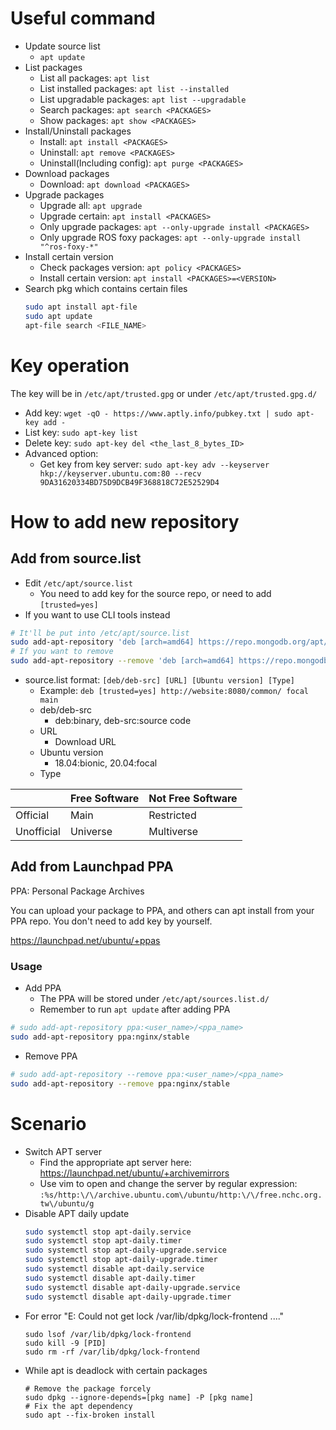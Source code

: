 # Useful command

* Update source list
  - `apt update`
* List packages
  - List all packages: `apt list`
  - List installed packages: `apt list --installed`
  - List upgradable packages: `apt list --upgradable`
  - Search packages: `apt search <PACKAGES>`
  - Show packages: `apt show <PACKAGES>`
* Install/Uninstall packages
  - Install: `apt install <PACKAGES>`
  - Uninstall: `apt remove <PACKAGES>`
  - Uninstall(Including config): `apt purge <PACKAGES>`
* Download packages
  - Download: `apt download <PACKAGES>`
* Upgrade packages
  - Upgrade all: `apt upgrade`
  - Upgrade certain: `apt install <PACKAGES>`
  - Only upgrade packages: `apt --only-upgrade install <PACKAGES>`
  - Only upgrade ROS foxy packages: `apt --only-upgrade install "^ros-foxy-*"`
* Install certain version
  - Check packages version: `apt policy <PACKAGES>`
  - Install certain version: `apt install <PACKAGES>=<VERSION>`
* Search pkg which contains certain files
  ```bash
  sudo apt install apt-file
  sudo apt update
  apt-file search <FILE_NAME>
  ```

# Key operation

The key will be in `/etc/apt/trusted.gpg` or under `/etc/apt/trusted.gpg.d/`

* Add key: `wget -qO - https://www.aptly.info/pubkey.txt | sudo apt-key add -`
* List key: `sudo apt-key list`
* Delete key: `sudo apt-key del <the_last_8_bytes_ID>`
* Advanced option:
  - Get key from key server: `sudo apt-key adv --keyserver hkp://keyserver.ubuntu.com:80 --recv 9DA31620334BD75D9DCB49F368818C72E52529D4`

# How to add new repository

## Add from source.list 

* Edit `/etc/apt/source.list`
  - You need to add key for the source repo, or need to add `[trusted=yes]`
* If you want to use CLI tools instead
```bash
# It'll be put into /etc/apt/source.list
sudo add-apt-repository 'deb [arch=amd64] https://repo.mongodb.org/apt/ubuntu bionic/mongodb-org/4.0 multiverse'
# If you want to remove
sudo add-apt-repository --remove 'deb [arch=amd64] https://repo.mongodb.org/apt/ubuntu bionic/mongodb-org/4.0 multiverse'
```
* source.list format: `[deb/deb-src] [URL] [Ubuntu version] [Type]`
  - Example: `deb [trusted=yes] http://website:8080/common/ focal main`
  - deb/deb-src
    - deb:binary, deb-src:source code
  - URL
    - Download URL
  - Ubuntu version
    - 18.04:bionic, 20.04:focal
  - Type

|            | Free Software | Not Free Software |
|    -       |       -       |         -         |
| Official   | Main          | Restricted        |
| Unofficial | Universe      | Multiverse        |

## Add from Launchpad PPA

PPA: Personal Package Archives

You can upload your package to PPA, and others can apt install from your PPA repo.
You don't need to add key by yourself.

https://launchpad.net/ubuntu/+ppas

### Usage

* Add PPA
  - The PPA will be stored under `/etc/apt/sources.list.d/`
  - Remember to run `apt update` after adding PPA
```bash
# sudo add-apt-repository ppa:<user_name>/<ppa_name>
sudo add-apt-repository ppa:nginx/stable
```

* Remove PPA
```bash
# sudo add-apt-repository --remove ppa:<user_name>/<ppa_name>
sudo add-apt-repository --remove ppa:nginx/stable
```

# Scenario

* Switch APT server
  - Find the appropriate apt server here: https://launchpad.net/ubuntu/+archivemirrors
  - Use vim to open and change the server by regular expression: `:%s/http:\/\/archive.ubuntu.com\/ubuntu/http:\/\/free.nchc.org.tw\/ubuntu/g`
* Disable APT daily update
  ```bash
  sudo systemctl stop apt-daily.service
  sudo systemctl stop apt-daily.timer
  sudo systemctl stop apt-daily-upgrade.service
  sudo systemctl stop apt-daily-upgrade.timer
  sudo systemctl disable apt-daily.service
  sudo systemctl disable apt-daily.timer
  sudo systemctl disable apt-daily-upgrade.service
  sudo systemctl disable apt-daily-upgrade.timer
  ```
* For error "E: Could not get lock /var/lib/dpkg/lock-frontend ...."
  ```
  sudo lsof /var/lib/dpkg/lock-frontend
  sudo kill -9 [PID]
  sudo rm -rf /var/lib/dpkg/lock-frontend
  ```
* While apt is deadlock with certain packages
  ```
  # Remove the package forcely
  sudo dpkg --ignore-depends=[pkg name] -P [pkg name]
  # Fix the apt dependency
  sudo apt --fix-broken install
  ```

